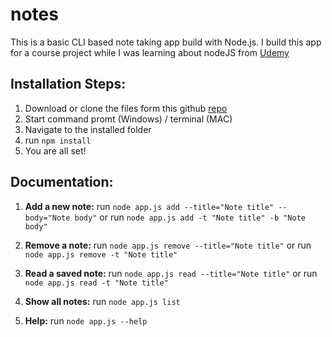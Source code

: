 # notes
This is a basic CLI based note taking app build with Node.js.
I build this app for a course project while I was learning about nodeJS from [Udemy](https://www.udemy.com/the-complete-nodejs-developer-course-2/)

## Installation Steps:
1. Download or clone the files form this github [repo](www.github.com)
2. Start command promt (Windows) / terminal (MAC)
3. Navigate to the installed folder
4. run `npm install`
5. You are all set!

## Documentation:

1. **Add a new note:**
    run `node app.js add --title="Note title" --body="Note body"`
    or
    run `node app.js add -t "Note title" -b "Note body"`

1. **Remove a note:**
    run `node app.js remove --title="Note title"`
    or
    run `node app.js remove -t "Note title"`

1. **Read a saved note:**
    run `node app.js read --title="Note title"`
    or
    run `node app.js read -t "Note title"`

1. **Show all notes:**
    run `node app.js list`

1. **Help:**
    run `node app.js --help`
